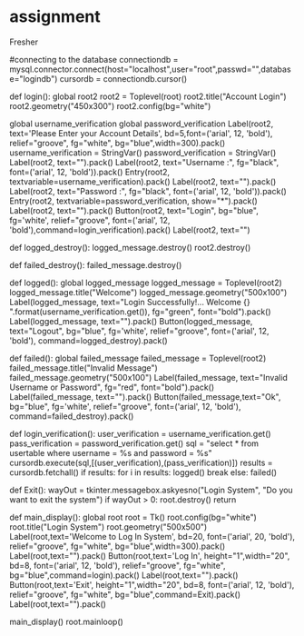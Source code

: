 # assignment
Fresher

#connecting to the database
connectiondb = mysql.connector.connect(host="localhost",user="root",passwd="",database="logindb")
cursordb = connectiondb.cursor()
 
 
def login():
global root2
root2 = Toplevel(root)
root2.title("Account Login")
root2.geometry("450x300")
root2.config(bg="white")
 
global username_verification
global password_verification
Label(root2, text='Please Enter your Account Details', bd=5,font=('arial', 12, 'bold'), relief="groove", fg="white",
bg="blue",width=300).pack()
username_verification = StringVar()
password_verification = StringVar()
Label(root2, text="").pack()
Label(root2, text="Username :", fg="black", font=('arial', 12, 'bold')).pack()
Entry(root2, textvariable=username_verification).pack()
Label(root2, text="").pack()
Label(root2, text="Password :", fg="black", font=('arial', 12, 'bold')).pack()
Entry(root2, textvariable=password_verification, show="*").pack()
Label(root2, text="").pack()
Button(root2, text="Login", bg="blue", fg='white', relief="groove", font=('arial', 12, 'bold'),command=login_verification).pack()
Label(root2, text="")
 
def logged_destroy():
logged_message.destroy()
root2.destroy()
 
def failed_destroy():
failed_message.destroy()
 
def logged():
global logged_message
logged_message = Toplevel(root2)
logged_message.title("Welcome")
logged_message.geometry("500x100")
Label(logged_message, text="Login Successfully!... Welcome {} ".format(username_verification.get()), fg="green", font="bold").pack()
Label(logged_message, text="").pack()
Button(logged_message, text="Logout", bg="blue", fg='white', relief="groove", font=('arial', 12, 'bold'), command=logged_destroy).pack()
 
 
def failed():
global failed_message
failed_message = Toplevel(root2)
failed_message.title("Invalid Message")
failed_message.geometry("500x100")
Label(failed_message, text="Invalid Username or Password", fg="red", font="bold").pack()
Label(failed_message, text="").pack()
Button(failed_message,text="Ok", bg="blue", fg='white', relief="groove", font=('arial', 12, 'bold'), command=failed_destroy).pack()
 
 
def login_verification():
user_verification = username_verification.get()
pass_verification = password_verification.get()
sql = "select * from usertable where username = %s and password = %s"
cursordb.execute(sql,[(user_verification),(pass_verification)])
results = cursordb.fetchall()
if results:
for i in results:
logged()
break
else:
failed()
 
def Exit():
wayOut = tkinter.messagebox.askyesno("Login System", "Do you want to exit the system")
if wayOut &gt; 0:
root.destroy()
return
 
def main_display():
global root
root = Tk()
root.config(bg="white")
root.title("Login System")
root.geometry("500x500")
Label(root,text='Welcome to Log In System', bd=20, font=('arial', 20, 'bold'), relief="groove", fg="white",
bg="blue",width=300).pack()
Label(root,text="").pack()
Button(root,text='Log In', height="1",width="20", bd=8, font=('arial', 12, 'bold'), relief="groove", fg="white",
bg="blue",command=login).pack()
Label(root,text="").pack()
Button(root,text='Exit', height="1",width="20", bd=8, font=('arial', 12, 'bold'), relief="groove", fg="white",
bg="blue",command=Exit).pack()
Label(root,text="").pack()
 
main_display()
root.mainloop()
